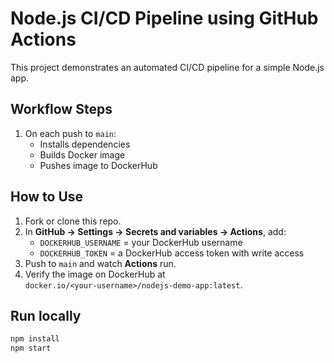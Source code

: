 # Node.js CI/CD Pipeline using GitHub Actions

This project demonstrates an automated CI/CD pipeline for a simple Node.js app.

## Workflow Steps
1. On each push to `main`:
   - Installs dependencies
   - Builds Docker image
   - Pushes image to DockerHub

## How to Use
1. Fork or clone this repo.
2. In **GitHub → Settings → Secrets and variables → Actions**, add:
   - `DOCKERHUB_USERNAME` = your DockerHub username  
   - `DOCKERHUB_TOKEN` = a DockerHub access token with write access
3. Push to `main` and watch **Actions** run.
4. Verify the image on DockerHub at  
   `docker.io/<your-username>/nodejs-demo-app:latest`.

## Run locally
```bash
npm install
npm start
